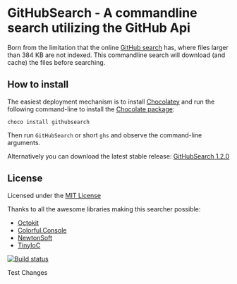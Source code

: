# GitHubSearch - A commandline search utilizing the GitHub Api

Born from the limitation that the online [GitHub search](https://help.github.com/articles/searching-code/) has, where files larger than 384 KB are not indexed. This commandline search will download (and cache) the files before searching.

## How to install
The easiest deployment mechanism is to install [Chocolatey](https://chocolatey.org/) and run the following command-line to install the [Chocolate package](https://chocolatey.org/packages/githubsearch):

	choco install githubsearch

Then run `GitHubSearch` or short `ghs` and observe the command-line arguments.

Alternatively you can download the latest stable release: [GitHubSearch 1.2.0](https://github.com/martijnspaan/GitHubSearch/releases/download/1.2.0/GitHubSearch_1.2.0.zip)

## License 

Licensed under the [MIT License](https://github.com/martijnspaan/GitHubSearch/blob/master/LICENSE)

Thanks to all the awesome libraries making this searcher possible:
* [Octokit](https://github.com/octokit/octokit.net)
* [Colorful.Console](https://github.com/tomakita/Colorful.Console)
* [NewtonSoft](https://github.com/JamesNK/Newtonsoft.Json)
* [TinyIoC](https://github.com/grumpydev/TinyIoC)

[![Build status](https://ci.appveyor.com/api/projects/status/psvicycmoj71go6n/branch/master?svg=true)](https://ci.appveyor.com/project/martijnspaan/githubsearch/branch/master)

Test Changes